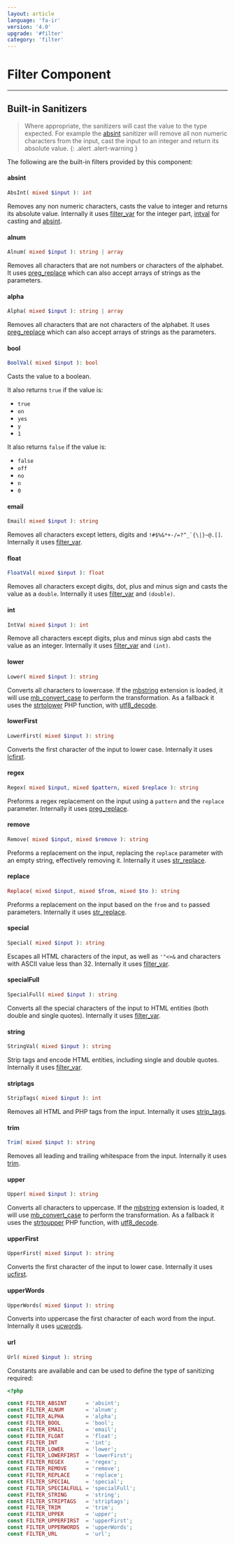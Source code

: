 ```yaml
---
layout: article
language: 'fa-ir'
version: '4.0'
upgrade: '#filter'
category: 'filter'
---
```

# Filter Component

* * *

## Built-in Sanitizers

> Where appropriate, the sanitizers will cast the value to the type expected. For example the [absint](https://secure.php.net/manual/en/function.absint.php) sanitizer will remove all non numeric characters from the input, cast the input to an integer and return its absolute value. {: .alert .alert-warning }

The following are the built-in filters provided by this component:

#### absint

```php
AbsInt( mixed $input ): int
```

Removes any non numeric characters, casts the value to integer and returns its absolute value. Internally it uses [filter_var](https://secure.php.net/manual/en/function.filter-var.php) for the integer part, [intval](https://secure.php.net/manual/en/function.intval.php) for casting and [absint](https://secure.php.net/manual/en/function.absint.php).

#### alnum

```php
Alnum( mixed $input ): string | array
```

Removes all characters that are not numbers or characters of the alphabet. It uses [preg_replace](https://secure.php.net/manual/en/function.preg-replace.php) which can also accept arrays of strings as the parameters.

#### alpha

```php
Alpha( mixed $input ): string | array
```

Removes all characters that are not characters of the alphabet. It uses [preg_replace](https://secure.php.net/manual/en/function.preg-replace.php) which can also accept arrays of strings as the parameters.

#### bool

```php
BoolVal( mixed $input ): bool
```

Casts the value to a boolean.

It also returns `true` if the value is:

* `true`
* `on`
* `yes`
* `y`
* `1`

It also returns `false` if the value is:

* `false`
* `off`
* `no`
* `n`
* `0`

#### email

```php
Email( mixed $input ): string
```

Removes all characters except letters, digits and ``!#$%&*+-/=?^_`{\|}~@.[]``. Internally it uses [filter_var](https://secure.php.net/manual/en/function.filter-var.php).

#### float

```php
FloatVal( mixed $input ): float
```

Removes all characters except digits, dot, plus and minus sign and casts the value as a `double`. Internally it uses [filter_var](https://secure.php.net/manual/en/function.filter-var.php) and `(double)`.

#### int

```php
IntVa( mixed $input ): int
```

Remove all characters except digits, plus and minus sign abd casts the value as an integer. Internally it uses [filter_var](https://secure.php.net/manual/en/function.filter-var.php) and `(int)`.

#### lower

```php
Lower( mixed $input ): string
```

Converts all characters to lowercase. If the [mbstring](https://secure.php.net/manual/en/book.mbstring.php) extension is loaded, it will use [mb_convert_case](https://secure.php.net/manual/en/function.mb-convert-case.php) to perform the transformation. As a fallback it uses the [strtolower](https://secure.php.net/manual/en/function.strtolower.php) PHP function, with [utf8_decode](https://secure.php.net/manual/en/function.utf8-decode.php).

#### lowerFirst

```php
LowerFirst( mixed $input ): string
```

Converts the first character of the input to lower case. Internally it uses [lcfirst](https://secure.php.net/manual/en/function.lcfirst.php).

#### regex

```php
Regex( mixed $input, mixed $pattern, mixed $replace ): string
```

Preforms a regex replacement on the input using a `pattern` and the `replace` parameter. Internally it uses [preg_replace](https://secure.php.net/manual/en/function.preg-replace.php).

#### remove

```php
Remove( mixed $input, mixed $remove ): string
```

Preforms a replacement on the input, replacing the `replace` parameter with an empty string, effectively removing it. Internally it uses [str_replace](https://secure.php.net/manual/en/function.str-replace.php).

#### replace

```php
Replace( mixed $input, mixed $from, mixed $to ): string
```

Preforms a replacement on the input based on the `from` and `to` passed parameters. Internally it uses [str_replace](https://secure.php.net/manual/en/function.str-replace.php).

#### special

```php
Special( mixed $input ): string
```

Escapes all HTML characters of the input, as well as `'"<>&` and characters with ASCII value less than 32. Internally it uses [filter_var](https://secure.php.net/manual/en/function.filter-var.php).

#### specialFull

```php
SpecialFull( mixed $input ): string
```

Converts all the special characters of the input to HTML entities (both double and single quotes). Internally it uses [filter_var](https://secure.php.net/manual/en/function.filter-var.php).

#### string

```php
StringVal( mixed $input ): string
```

Strip tags and encode HTML entities, including single and double quotes. Internally it uses [filter_var](https://secure.php.net/manual/en/function.filter-var.php).

#### striptags

```php
StripTags( mixed $input ): int
```

Removes all HTML and PHP tags from the input. Internally it uses [strip_tags](https://www.php.net/manual/en/function.strip-tags.php).

#### trim

```php
Trim( mixed $input ): string
```

Removes all leading and trailing whitespace from the input. Internally it uses [trim](https://www.php.net/manual/en/function.trim.php).

#### upper

```php
Upper( mixed $input ): string
```

Converts all characters to uppercase. If the [mbstring](https://secure.php.net/manual/en/book.mbstring.php) extension is loaded, it will use [mb_convert_case](https://secure.php.net/manual/en/function.mb-convert-case.php) to perform the transformation. As a fallback it uses the [strtoupper](https://secure.php.net/manual/en/function.strtoupper.php) PHP function, with [utf8_decode](https://secure.php.net/manual/en/function.utf8-decode.php).

#### upperFirst

```php
UpperFirst( mixed $input ): string
```

Converts the first character of the input to lower case. Internally it uses [ucfirst](https://secure.php.net/manual/en/function.ucfirst.php).

#### upperWords

```php
UpperWords( mixed $input ): string
```

Converts into uppercase the first character of each word from the input. Internally it uses [ucwords](https://secure.php.net/manual/en/function.ucwords.php).

#### url

```php
Url( mixed $input ): string
```

Constants are available and can be used to define the type of sanitizing required:

```php
<?php

const FILTER_ABSINT      = 'absint';
const FILTER_ALNUM       = 'alnum';
const FILTER_ALPHA       = 'alpha';
const FILTER_BOOL        = 'bool';
const FILTER_EMAIL       = 'email';
const FILTER_FLOAT       = 'float';
const FILTER_INT         = 'int';
const FILTER_LOWER       = 'lower';
const FILTER_LOWERFIRST  = 'lowerFirst';
const FILTER_REGEX       = 'regex';
const FILTER_REMOVE      = 'remove';
const FILTER_REPLACE     = 'replace';
const FILTER_SPECIAL     = 'special';
const FILTER_SPECIALFULL = 'specialFull';
const FILTER_STRING      = 'string';
const FILTER_STRIPTAGS   = 'striptags';
const FILTER_TRIM        = 'trim';
const FILTER_UPPER       = 'upper';
const FILTER_UPPERFIRST  = 'upperFirst';
const FILTER_UPPERWORDS  = 'upperWords';
const FILTER_URL         = 'url';
```
